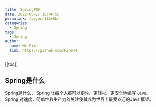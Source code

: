 ```yaml
---
title: Spring初识
date: 2022-06-27 16:46:55
permalink: /pages/113e8b/
categories: 
  - Spring
tags: 
  - Spring
author: 
  name: Mr.Fire
  link: https://github.com/FireHH
---
```

[[toc]]
## Spring是什么
Spring是什么，
Spring 让每个人都可以更快、更轻松、更安全地编写 Java。Spring 对速度、简单性和生产力的关注使其成为世界上最受欢迎的Java 框架。
 

